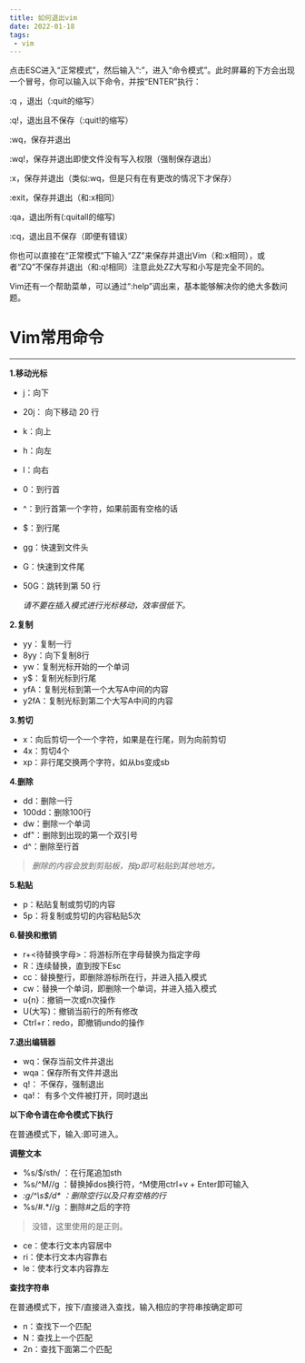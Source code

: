 ```yaml
---
title: 如何退出vim
date: 2022-01-18
tags:
 - vim
---
```


点击ESC进入“正常模式”，然后输入“:”，进入“命令模式”。此时屏幕的下方会出现一个冒号，你可以输入以下命令，并按“ENTER”执行：

:q ，退出（:quit的缩写）

:q!，退出且不保存（:quit!的缩写）

:wq，保存并退出

:wq!，保存并退出即使文件没有写入权限（强制保存退出）

:x，保存并退出（类似:wq，但是只有在有更改的情况下才保存）

:exit，保存并退出（和:x相同）

:qa，退出所有(:quitall的缩写)

:cq，退出且不保存（即便有错误）

你也可以直接在“正常模式”下输入“ZZ”来保存并退出Vim（和:x相同），或者“ZQ”不保存并退出（和:q!相同）注意此处ZZ大写和小写是完全不同的。

Vim还有一个帮助菜单，可以通过“:help”调出来，基本能够解决你的绝大多数问题。

# Vim常用命令

---

**1.移动光标**

- j：向下

- 20j： 向下移动 20 行

- k：向上

- h：向左

- l：向右

- 0：到行首

- ^：到行首第一个字符，如果前面有空格的话

- $：到行尾

- gg：快速到文件头

- G：快速到文件尾

- 50G：跳转到第 50 行

  *请不要在插入模式进行光标移动，效率很低下。*

**2.复制**

- yy：复制一行
- 8yy：向下复制8行
- yw：复制光标开始的一个单词
- y$：复制光标到行尾
- yfA：复制光标到第一个大写A中间的内容
- y2fA：复制光标到第二个大写A中间的内容

**3.剪切**

- x：向后剪切一个一个字符，如果是在行尾，则为向前剪切
- 4x：剪切4个
- xp：非行尾交换两个字符，如从bs变成sb

**4.删除**

- dd：删除一行
- 100dd：删除100行
- dw：删除一个单词
- df"：删除到出现的第一个双引号
- d^：删除至行首

> *删除的内容会放到剪贴板，按p即可粘贴到其他地方。*

**5.粘贴**

- p：粘贴复制或剪切的内容
- 5p：将复制或剪切的内容粘贴5次

**6.替换和撤销**

- r+<待替换字母>：将游标所在字母替换为指定字母
- R：连续替换，直到按下Esc
- cc：替换整行，即删除游标所在行，并进入插入模式
- cw：替换一个单词，即删除一个单词，并进入插入模式
- u{n}：撤销一次或n次操作
- U(大写)：撤销当前行的所有修改
- Ctrl+r：redo，即撤销undo的操作

**7.退出编辑器**

- wq：保存当前文件并退出
- wqa：保存所有文件并退出
- q!： 不保存，强制退出
- qa!： 有多个文件被打开，同时退出

**以下命令请在命令模式下执行**

在普通模式下，输入:即可进入。

**调整文本**

- %s/$/sth/ ：在行尾追加sth
- %s/^M//g ：替换掉dos换行符，\^M使用ctrl+v + Enter即可输入
- *:g/^\s$/d\* ：删除空行以及只有空格的行*
- %s/#.*//g ：删除#之后的字符

> 没错，这里使用的是正则。

- ce：使本行文本内容居中
- ri：使本行文本内容靠右
- le：使本行文本内容靠左

**查找字符串**

在普通模式下，按下/直接进入查找，输入相应的字符串按确定即可

- n：查找下一个匹配
- N：查找上一个匹配
- 2n：查找下面第二个匹配


